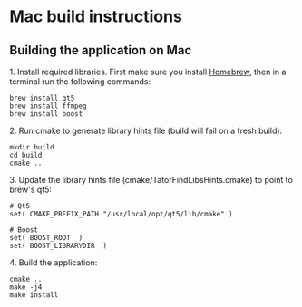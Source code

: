 Mac build instructions
======================

Building the application on Mac
-------------------------------

1\. Install required libraries.  First make sure you install
    [Homebrew][Homebrew], then in a terminal run the following commands:

~~~~~~~~~~~~~~~~~~~~~~~~~~~~~~~~~~~~~~~~~~~~~~~~~~~~~~~~~~~~~~~~~~~~~{.sh}
brew install qt5
brew install ffmpeg
brew install boost
~~~~~~~~~~~~~~~~~~~~~~~~~~~~~~~~~~~~~~~~~~~~~~~~~~~~~~~~~~~~~~~~~~~~~

2\. Run cmake to generate library hints file (build will fail on a fresh build):
~~~~~~~~~~~~~~~~~~~~~~~~~~~~~~~~~~~~~~~~~~~~~~~~~~~~~~~~~~~~~~~~~~~~~{.sh}
mkdir build
cd build
cmake ..
~~~~~~~~~~~~~~~~~~~~~~~~~~~~~~~~~~~~~~~~~~~~~~~~~~~~~~~~~~~~~~~~~~~~~

3\. Update the library hints file (cmake/TatorFindLibsHints.cmake)
    to point to brew's qt5:
~~~~~~~~~~~~~~~~~~~~~~~~~~~~~~~~~~~~~~~~~~~~~~~~~~~~~~~~~~~~~~~~~~~~~{.cmake}
# Qt5
set( CMAKE_PREFIX_PATH "/usr/local/opt/qt5/lib/cmake" )

# Boost
set( BOOST_ROOT  )
set( BOOST_LIBRARYDIR  )
~~~~~~~~~~~~~~~~~~~~~~~~~~~~~~~~~~~~~~~~~~~~~~~~~~~~~~~~~~~~~~~~~~~~~

4\. Build the application:
~~~~~~~~~~~~~~~~~~~~~~~~~~~~~~~~~~~~~~~~~~~~~~~~~~~~~~~~~~~~~~~~~~~~~{.sh}
cmake ..
make -j4
make install
~~~~~~~~~~~~~~~~~~~~~~~~~~~~~~~~~~~~~~~~~~~~~~~~~~~~~~~~~~~~~~~~~~~~~

[Homebrew]: https://brew.sh/
